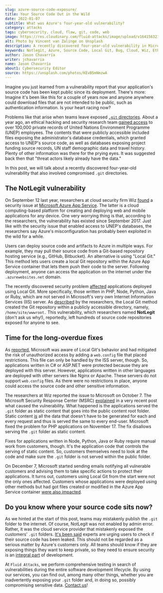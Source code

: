```yaml
---
slug: azure-source-code-exposure/
title: Your Source Code Out in the Wild
date: 2022-01-07
subtitle: What was Azure's four-year-old vulnerability?
category: attacks
tags: cybersecurity, cloud, flaw, git, code, web
image: https://res.cloudinary.com/fluid-attacks/image/upload/v1641563215/blog/azure-source-code-exposure/cover_azure.webp
alt: Photo by Vincent van Zalinge on Unsplash
description: A recently discovered four-year-old vulnerability in Microsoft's Azure App Service has been keeping the source codes of customer applications public.
keywords: Notlegit, Azure, Source Code, Local Git, Bug, Cloud, Wiz, Ethical Hacking, Pentesting
author: Jason Chavarría
writer: jchavarria
name: Jason Chavarría
about1: Cybersecurity Editor
source: https://unsplash.com/photos/KEvB5mNmzwA
---
```


Imagine you just learned from a vulnerability report
that your application's source code has been kept public since its deployment.
There's more:
Imagine it's been like this for a couple of years now
and anyone anywhere could download files that are not intended to be public,
such as authentication information.
Is your heart racing now?

Problems like that arise when teams leave exposed [`.git` directories](https://gaurav5430.medium.com/web-security-exposed-git-folder-in-production-51ad9484dee0).
About a year ago,
an ethical hacking and security research team [gained access](https://www.bleepingcomputer.com/news/security/united-nations-data-breach-exposed-over-100k-unep-staff-records/)
to over 100,000 private records of United Nations Environment Programme (UNEP)
employees.
The contents that were publicly accessible included files
exposing the administrator's database credentials,
which granted access to UNEP's source code,
as well as databases exposing project funding source records,
UN staff demographic data
and travel history.
Plenty of other information was there for the prying eyes.
It was suggested back then that "threat actors likely already have the data."

In this post,
we will talk about a recently discovered four-year-old vulnerability
that also involved compromised `.git` directories.

## The NotLegit vulnerability

On September 12 last year,
researchers at cloud security firm Wiz [found](https://blog.wiz.io/azure-app-service-source-code-leak/)
a security issue at [Microsoft Azure App Service](https://azure.microsoft.com/en-us/services/app-service/#overview).
The latter is a cloud computing-based platform for creating
and deploying web and mobile applications for any device.
One very worrying thing is that,
according to the researchers,
the vulnerability has existed since September 2017.
Just like with the security issue that enabled access to UNEP's databases,
the researchers say
Azure's misconfiguration has probably been exploited in the wild for a while.

Users can deploy source code and artifacts to Azure in multiple ways.
For example,
they may pull their source code from a Git-based repository hosting service
(e.g., GitHub, Bitbucket).
An alternative is using "Local Git."
This method lets users create a local Git repository
within the Azure App Service container
that lets them push their code to the server.
Following deployment,
anyone can access the application on the internet
under the `.azurewebsites.net` domain.

The recently discovered security problem [affected](https://msrc-blog.microsoft.com/2021/12/22/azure-app-service-linux-source-repository-exposure/)
applications deployed using Local Git.
More specifically,
those written in PHP, Node, Python, Java or Ruby,
which are not served
in Microsoft's very own Internet Information Services (IIS) server.
As [described](https://blog.wiz.io/azure-app-service-source-code-leak/)
by the researchers,
the Local Git method created the Git repository
within a publicly accessible directory,
namely,
`/home/site/wwwroot.`
This vulnerability,
which researchers named **NotLegit** (don't ask us why\!),
reportedly,
left hundreds of source code repositories exposed for anyone to see.

## Time for the long-overdue fixes

As [reported](https://blog.wiz.io/azure-app-service-source-code-leak/),
Microsoft was aware of Local Git's behavior
and had mitigated the risk of unauthorized access
by adding a `web.config` file that placed restrictions.
This file can only be handled by the ISS server, though.
So,
applications written in C# or ASP.NET were protected
because they are deployed with this server.
However,
applications written in other languages are deployed with other servers
like Nginx or Apache.
These servers do not support `web.config` files.
As there were no restrictions in place,
anyone could access the source code and other sensitive information.

The researchers at Wiz reported the issue to Microsoft on October 7.
The Microsoft Security Response Center (MSRC) [explained](https://msrc-blog.microsoft.com/2021/12/22/azure-app-service-linux-source-repository-exposure/)
in a very recent post what caused the vulnerability.
What happened is the applications served the `.git` folder as static content
that goes into the public content root folder.
Static content [is](https://stackoverflow.com/a/37320839)
all the data that doesn't have to be generated for each and every request
and thus is served the same to every end-user.
Microsoft fixed the problem for PHP applications on November 17.
The fix disallows serving the `.git` folder as static content.

Fixes for applications written in Node, Python, Java or Ruby
require manual work from customers, though.
It's the application code that controls the serving of static content.
So,
customers themselves need to look at the code
and make sure the `.git` folder is not served within the public folder.

On December 7,
Microsoft started sending emails notifying all vulnerable customers
and advising them to take specific actions to protect their applications.
It turns out,
customers using Local Git from the start were not the only ones affected.
Customers whose applications were deployed using other methods
but had got files created or modified in the Azure App Service container
[were also impacted](https://msrc-blog.microsoft.com/2021/12/22/azure-app-service-linux-source-repository-exposure/).

## Do you know where your source code sits now?

As we hinted at the start of this post,
teams may mistakenly publish the `.git` folder to the internet.
Of course,
NotLegit was not enabled by admin error.
Rather,
it was the cloud service provider
that mistakenly exposed the customers' `.git` folders.
[It's been said](https://malware.guide/article/notlegit-vulnerability-azure-app-service-makes-source-code-public/)
experts are urging users to check if their source code has been leaked.
This should not be regarded as a serious matter by Azure's customers only.
All teams should know if they are exposing things they want to keep private,
so they need to ensure security is an [integral part](../devsecops-concept/)
of development.

At `Fluid Attacks`,
we perform comprehensive testing
in search of vulnerabilities during the entire software development lifecycle.
By using our services,
you can find out,
among many other things,
whether you are inadvertently exposing your `.git` folder and,
in doing so,
possibly compromising sensitive data.
[Contact us](../../contact-us/)\!

